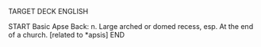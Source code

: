 TARGET DECK
ENGLISH

START
Basic
Apse
Back: n. Large arched or domed recess, esp. At the end of a church. [related to *apsis]
END
